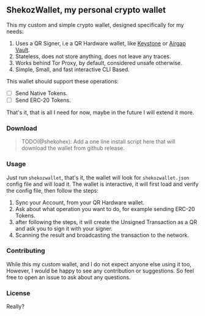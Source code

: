## ShekozWallet, my personal crypto wallet

This my custom and simple crypto wallet, designed specifically for my needs:

1. Uses a QR Signer, i.e a QR Hardware wallet, like [Keystone](https://keyst.one/) or [Airgap Vault](https://airgap.it/offline-device/).
2. Stateless, does not store anything, does not leave any traces.
3. Works behind Tor Proxy, by default, considered unsafe otherwise.
4. Simple, Small, and fast interactive CLI Based.

This wallet should support these operations:

- [ ] Send Native Tokens.
- [ ] Send ERC-20 Tokens.

That's it, that is all I need for now, maybe in the future I will extend it more.

### Download

> TODO(@shekohex): Add a one line install script here that will download the wallet from github release.

### Usage

Just run `shekozwallet`, that's it, the wallet will look for `shekozwallet.json` config file and will load it.
The wallet is interactive, it will first load and verify the config file, then follow the steps:

1. Sync your Account, from your QR Hardware wallet.
2. Ask about what operation you want to do, for example sending ERC-20 Tokens.
3. after following the steps, it will create the Unsigned Transaction as a QR and ask you to sign it with your signer.
4. Scanning the result and broadcasting the transaction to the network.

### Contributing

While this my custom wallet, and I do not expect anyone else using it too, However, I would be happy to see any contribution or suggestions. So feel free to open an issue to ask about any questions.

### License

Really?
